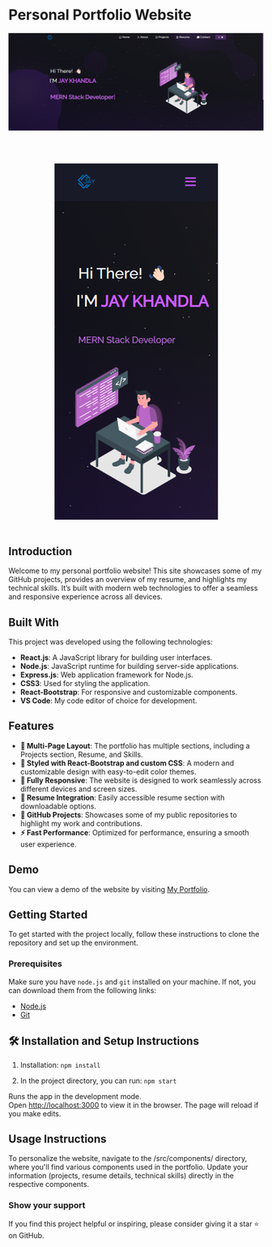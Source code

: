 # Personal Portfolio Website

<div align="center">
  <img alt="Demo" src="./Images/Laptop view.png" />
</div>

<br/> <br/>

<div align="center">
  <img alt="Demo" src="./Images/Mobile view.png" />
</div>

<br/>

## Introduction

Welcome to my personal portfolio website! This site showcases some of my GitHub projects, provides an overview of my resume, and highlights my technical skills. It’s built with modern web technologies to offer a seamless and responsive experience across all devices.

## Built With

This project was developed using the following technologies:

- **React.js**: A JavaScript library for building user interfaces.
- **Node.js**: JavaScript runtime for building server-side applications.
- **Express.js**: Web application framework for Node.js.
- **CSS3**: Used for styling the application.
- **React-Bootstrap**: For responsive and customizable components.
- **VS Code**: My code editor of choice for development.

## Features

- **📖 Multi-Page Layout**: The portfolio has multiple sections, including a Projects section, Resume, and Skills.
- **🎨 Styled with React-Bootstrap and custom CSS**: A modern and customizable design with easy-to-edit color themes.
- **📱 Fully Responsive**: The website is designed to work seamlessly across different devices and screen sizes.
- **📝 Resume Integration**: Easily accessible resume section with downloadable options.
- **🔗 GitHub Projects**: Showcases some of my public repositories to highlight my work and contributions.
- **⚡ Fast Performance**: Optimized for performance, ensuring a smooth user experience.

## Demo

You can view a demo of the website by visiting [My Portfolio](https://jay-flame.vercel.app/).

## Getting Started

To get started with the project locally, follow these instructions to clone the repository and set up the environment.

### Prerequisites

Make sure you have `node.js` and `git` installed on your machine. If not, you can download them from the following links:

- [Node.js](https://nodejs.org/)
- [Git](https://git-scm.com/)

## 🛠 Installation and Setup Instructions

1. Installation: `npm install`

2. In the project directory, you can run: `npm start`

Runs the app in the development mode.\
Open [http://localhost:3000](http://localhost:3000) to view it in the browser.
The page will reload if you make edits.

## Usage Instructions

To personalize the website, navigate to the /src/components/ directory, where you'll find various components used in the portfolio. Update your information (projects, resume details, technical skills) directly in the respective components.

### Show your support

If you find this project helpful or inspiring, please consider giving it a star ⭐ on GitHub.